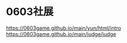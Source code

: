 # 0603社展
https://0603game.github.io/main/yun/html/intro
<br>
https://0603game.github.io/main/judge/judge
